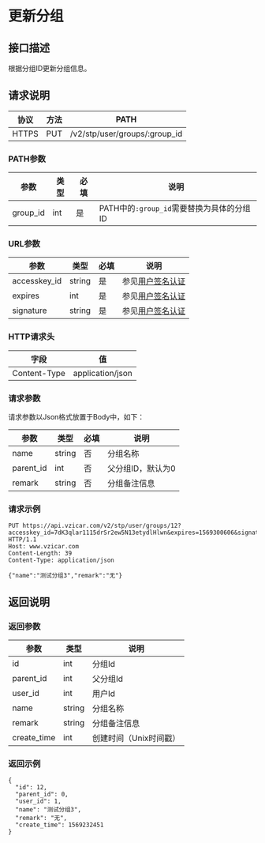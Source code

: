 # 更新分组

## 接口描述

根据分组ID更新分组信息。

## 请求说明

协议 | 方法 | PATH 
---|---|---
HTTPS | PUT | /v2/stp/user/groups/:group_id

### PATH参数

参数 | 类型 | 必填 | 说明
---|---|---|---
group_id | int | 是 | PATH中的`:group_id`需要替换为具体的分组ID

### URL参数

参数 | 类型 | 必填 | 说明
---|---|---|---
accesskey_id | string | 是 | 参见[用户签名认证](/SIGNATURE.md)
expires | int | 是 | 参见[用户签名认证](/SIGNATURE.md)
signature | string | 是 | 参见[用户签名认证](/SIGNATURE.md)

### HTTP请求头

字段 | 值
---|---
Content-Type | application/json

### 请求参数

请求参数以Json格式放置于Body中，如下：

参数 | 类型 | 必填 | 说明 
---|---|---|---
name | string | 否 | 分组名称
parent_id | int | 否 | 父分组ID，默认为0
remark | string | 否 | 分组备注信息

### 请求示例

```
PUT https://api.vzicar.com/v2/stp/user/groups/12?accesskey_id=7dK3qlar1115drSr2ew5N13etydlHlwn&expires=1569300606&signature=%2FLfu88AKh3KkRtaRQROM7zlVcgE%3D HTTP/1.1
Host: www.vzicar.com
Content-Length: 39
Content-Type: application/json

{"name":"测试分组3","remark":"无"}
```

## 返回说明

### 返回参数

参数 | 类型 | 说明
---|---|---
id | int | 分组Id
parent_id | int | 父分组Id
user_id | int | 用户Id
name | string | 分组名称
remark | string | 分组备注信息
create_time | int | 创建时间（Unix时间戳）
### 返回示例

```
{
  "id": 12,
  "parent_id": 0,
  "user_id": 1,
  "name": "测试分组3",
  "remark": "无",
  "create_time": 1569232451
}
```